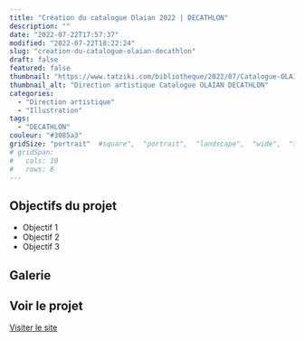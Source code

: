 ```yaml
---
title: "Création du catalogue Olaian 2022 | DECATHLON"
description: ""
date: "2022-07-22T17:57:37"
modified: "2022-07-22T18:22:24"
slug: "creation-du-catalogue-olaian-decathlon"
draft: false
featured: false
thumbnail: "https://www.tatziki.com/bibliotheque/2022/07/Catalogue-OLAIAN-2022-Couv-PRINT-1.jpg"
thumbnail_alt: "Direction artistique Catalogue OLAIAN DECATHLON"
categories:
  - "Direction artistique"
  - "Illustration"
tags:
  - "DECATHLON"
couleur: "#3085a3"
gridSize: "portrait"  #square",  "portrait",  "landscape",  "wide",  "tall",  "feat",  "mini",
# gridSpan:
#   cols: 10
#   rows: 8
---
```


## Objectifs du projet

<!-- TODO: Ajouter les objectifs depuis ACF -->
- Objectif 1
- Objectif 2
- Objectif 3

## Galerie

<!-- TODO: Ajouter les images du projet -->

## Voir le projet

[Visiter le site](https://www.tatziki.com/creation-du-catalogue-olaian-decathlon/)
